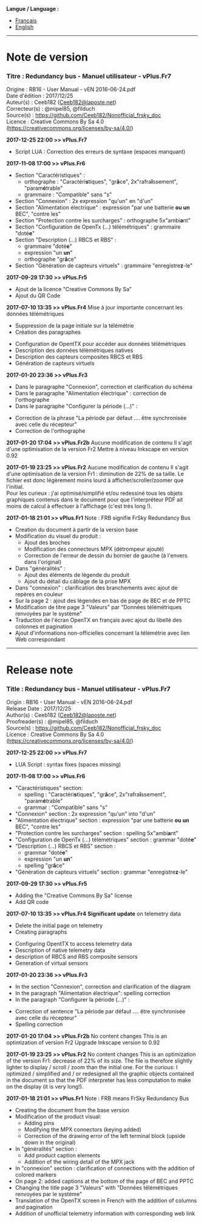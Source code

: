 **Langue / Language :**
- [Français](#FR)
- [English](#EN)

--------------------------------------------------------------------------------------

<a name="FR"></a>
# Note de version

### Titre : Redundancy bus - Manuel utilisateur - vPlus.Fr7  
Origine : RB16 - User Manual - vEN 2016-06-24.pdf  
Date d'édition : 2017/12/25  
Auteur(s) : Ceeb182 (Ceeb182@laposte.net)  
Correcteur(s) : @mipel85, @filduch  
Source(s) : https://github.com/Ceeb182/Nonofficial_frsky_doc  
Licence : Creative Commons By Sa 4.0 (https://creativecommons.org/licenses/by-sa/4.0/)  

**2017-12-25 22:00 >> vPlus.Fr7**  
- Script LUA : Correction des erreurs de syntaxe (espaces manquant)  

**2017-11-08 17:00 >> vPlus.Fr6**
- Section "Caractéristiques" :
  * orthographe : "Caractéri**s**tiques", "gr**â**ce", 2x"rafra**î**ssement", "param**é**trable"  
  * grammaire : "Compatible" sans "s"  
- Section "Connexion" : 2x expression "qu'un" en "d'un"  
- Section "Alimentation électrique" : expression "par une batterie **ou un** BEC", "contre les"  
- Section "Protection contre les surcharges" : orthographe 5x"ambi**a**nt"  
- Section "Configuration de OpenTx (...) télémétriques" : grammaire "doté**e**"  
- Section "Description (...) RBCS et RBS" :  
  * grammaire "doté**e**"  
  * expression "un **un**"  
  * orthographe "gr**â**ce"  
- Section "Génération de capteurs virtuels" : grammaire "enregistre**z**-le"  


**2017-09-29 17:30 >> vPlus.Fr5**
- Ajout de la licence "Creative Commons By Sa"  
- Ajout du QR Code  

**2017-07-10 13:35 >> vPlus.Fr4**
Mise à jour importante concernant les données télémétriques
- Suppression de la page initiale sur la télémétrie
- Création des paragraphes  
 * Configuration de OpentTX pour accéder aux données télémétriques
 * Description des données télémétriques natives
 * Description des capteurs composites RBCS et RBS
 * Génération de capteurs virtuels

**2017-01-20 23:36 >> vPlus.Fr3**
- Dans le paragraphe "Connexion", correction et clarification du schéma
- Dans le paragraphe "Alimentation électrique" : correction de l'orthographe
- Dans le paragraphe "Configurer la période (...)" :
 * Correction de la phrase "La période par défaut .... être synchronisée avec celle du récepteur"
 * Correction de l'orthographe  

**2017-01-20 17:04 >> vPlus.Fr2b**
Aucune modification de contenu
Il s'agit d'une optimisation de la version Fr2
Mettre à niveau Inkscape en version 0.92

**2017-01-19 23:25 >> vPlus.Fr2**
Aucune modification de contenu
Il s'agit d'une optimisation de la version Fr1 : diminution de 22% de sa taille.
Le fichier est donc légèrement moins lourd à afficher/scroller/zoomer que l'initial.  
Pour les curieux : j'ai optimisé/simplifié et/ou redessiné tous les objets graphiques contenus dans le document pour que l'interpréteur PDF ait moins de calcul à effectuer à l'affichage (c'est très long !).

**2017-01-18 21:01 >> vPlus.Fr1**
Note : FRB signifie FrSky Redundancy Bus
- Creation du document à partir de la version base
- Modification du visuel du produit :
  * Ajout des broches
  * Modification des connecteurs MPX (détrompeur ajouté)
  * Correction de l'erreur de dessin du bornier de gauche (à l'envers dans l'original)
- Dans "généralités" :
  * Ajout des éléments de légende du produit
  * Ajout du détail du câblage de la prise MPX
- Dans "connexion" : clarification des branchements avec ajout de repères en couleur
- Sur la page 2 : ajout des légendes en bas de page de BEC et de PPTC
- Modification de titre page 3 "Valeurs" par "Données télémétriques renvoyées par le système"
- Traduction de l'écran OpenTX en français avec ajout du libellé des colonnes et pagination
- Ajout d'informations non-officielles concernant la télémétrie avec lien Web correspondant

--------------------------------------------------------------------------------------

<a name="EN"></a>
# Release note

### Title : Redundancy bus - Manuel utilisateur - vPlus.Fr7  
Origin : RB16 - User Manual - vEN 2016-06-24.pdf  
Release Date : 2017/12/25  
Author(s) : Ceeb182 (Ceeb182@laposte.net)  
Proofreader(s) : @mipel85, @filduch  
Source(s) : https://github.com/Ceeb182/Nonofficial_frsky_doc  
Licence : Creative Commons By Sa 4.0 (https://creativecommons.org/licenses/by-sa/4.0/)  

**2017-12-25 22:00 >> vPlus.Fr7**  
- LUA Script : syntax fixes (spaces missing)  

**2017-11-08 17:00 >> vPlus.Fr6**
- "Caractéristiques" section:
  * spelling : "Caractéri**s**tiques", "gr**â**ce", 2x"rafra**î**ssement", "param**é**trable"  
  * grammar : "Compatible" sans "s"  
- "Connexion" section : 2x expression "qu'un" into "d'un"  
- "Alimentation électrique" section : expression "par une batterie **ou un** BEC", "contre les"  
- "Protection contre les surcharges" section : spelling 5x"ambi**a**nt"  
- "Configuration de OpenTx (...) télémétriques" section : grammar "doté**e**"  
- "Description (...) RBCS et RBS" section :  
  * grammar "doté**e**"  
  * expression "un **un**"  
  * spelling "gr**â**ce"  
- "Génération de capteurs virtuels" section : grammar "enregistre**z**-le"  

**2017-09-29 17:30 >> vPlus.Fr5**
- Adding the "Creative Commons By Sa" license
- Add QR code

**2017-07-10 13:35 >> vPlus.Fr4**
**Significant update** on telemetry data  
- Delete the initial page on telemetry
- Creating paragraphs  
 * Configuring OpentTX to access telemetry data
 * Description of native telemetry data
 * description of RBCS and RBS composite sensors
 * Generation of virtual sensors

**2017-01-20 23:36 >> vPlus.Fr3**
- In the section "Connexion", correction and clarification of the diagram
- In the paragraph "Alimentation électrique": spelling correction
- In the paragraph "Configurer la période (...)" :
 * Correction of sentence "La période par défaut .... être synchronisée avec celle du récepteur"
 * Spelling correction  

**2017-01-20 17:04 >> vPlus.Fr2b**
No content changes
This is an optimization of version Fr2
Upgrade Inkscape version to 0.92

**2017-01-19 23:25 >> vPlus.Fr2**
No content changes
This is an optimization of the version Fr1: decrease of 22% of its size.
The file is therefore slightly lighter to display / scroll / zoom than the initial one.
For the curious: I optimized / simplified and / or redesigned all the graphic objects contained in the document so that the PDF interpreter has less computation to make on the display (it is very long!).

**2017-01-18 21:01 >> vPlus.Fr1**
Note : FRB means FrSky Redundancy Bus
- Creating the document from the base version
- Modification of the product visual:
  * Adding pins
  * Modifying the MPX connectors (keying added)
  * Correction of the drawing error of the left terminal block (upside down in the original)
- In "généralités" section :
  * Add product caption elements
  * Addition of the wiring detail of the MPX jack
- In "connexion" section : clarification of connections with the addition of colored markers
- On page 2: added captions at the bottom of the page of BEC and PPTC
- Changing the title page 3 "Valeurs" with "Données télémétriques renvoyées par le système"
- Translation of the OpenTX screen in French with the addition of columns and pagination
- Addition of unofficial telemetry information with corresponding web link
